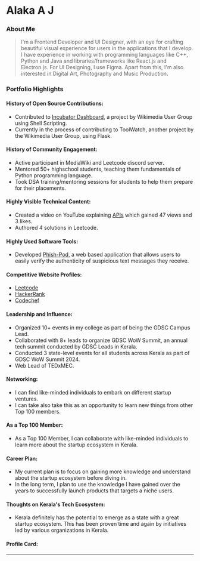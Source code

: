 # Alaka A J

### About Me

> I'm a Frontend Developer and UI Designer, with an eye for crafting beautiful visual experience for users in the applications that I develop. I have experience in working with programming languages like C++, Python and Java and libraries/frameworks like React.js and Electron.js. For UI Designing, I use Figma. Apart from this, I'm also interested in Digital Art, Photography and Music Production.


### Portfolio Highlights


#### History of Open Source Contributions:

- Contributed to [Incubator Dashboard](https://github.com/indictechcom/wm-incubator-stats/pull/10), a project by Wikimedia User Group using Shell Scripting.
- Currently in the process of contributing to ToolWatch, another project by the Wikimedia User Group, using Flask.

#### History of Community Engagement:

- Active participant in MediaWiki and Leetcode discord server.
- Mentored 50+ highschool students, teaching them fundamentals of Python programming language.
- Took DSA training/mentoring sessions for students to help them prepare for their placements.

#### Highly Visible Technical Content:

- Created a video on YouTube explaining [APIs](https://youtu.be/Wf56tp4DIBQ) which gained 47 views and 3 likes.
- Authored 4 solutions in Leetcode.

#### Highly Used Software Tools:

- Developed [Phish-Pod](https://phish-pod.netlify.app/), a web based application that allows users to easily verify the authenticity of suspicious text messages they receive.

#### Competitive Website Profiles:

- [Leetcode](https://leetcode.com/u/0xlukify/)
- [HackerRank](https://www.hackerrank.com/profile/alaka03aj)
- [Codechef](https://www.codechef.com/users/alaka03aj)

#### Leadership and Influence:

- Organized 10+ events in my college as part of being the GDSC Campus Lead.
- Collaborated with 8+ leads to organize GDSC WoW Summit, an annual tech summit conducted by GDSC Leads in Kerala. 
- Conducted 3 state-level events for all students across Kerala as part of GDSC WoW Summit 2024.
- Web Lead of TEDxMEC.

#### Networking:

- I can find like-minded individuals to embark on different startup ventures.
- I can take also take this as an opportunity to learn new things from other Top 100 members.

#### As a Top 100 Member:

- As a Top 100 Member, I can collaborate with like-minded individuals to learn more about the startup ecosystem in Kerala.

#### Career Plan:

- My current plan is to focus on gaining more knowledge and understand about the startup ecosystem before diving in.
- In the long term, I plan to use the knowledge I have gained over the years to successfully launch products that targets a niche users.

#### Thoughts on Kerala's Tech Ecosystem:

- Kerala definitely has the potential to emerge as a state with a great startup ecosystem. This has been proven time and again by initiatives led by various organizations in Kerala.

#### Profile Card:

---
